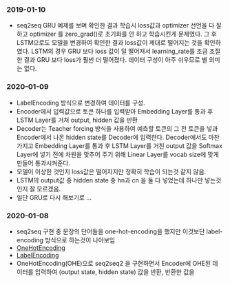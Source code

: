### 2019-01-10
- seq2seq GRU 예제를 보며 확인한 결과 학습시 loss값과 optimizer 선언을 다 잘하고 optimizer 를 zero_grad()로 초기화를 안 하고 학습시킨게 문제였다. 그 후 LSTM으로도 모델을 변경하여 확인한 결과 loss값이 제대로 떨어지는 것을 확인하였다. LSTM의 경우 GRU 보다 loss 값이 덜 떨어져서 learning_rate를 조금 조절한 결과 GRU 보다 loss가 훨씬 더 떨어졌다. 데이터 구성이 아주 쉬우므로 별 의미는 없다.


### 2020-01-09
- LabelEncoding 방식으로 변경하여 데이터를 구성.
- Encoder에서 입력값으로 토큰 하나를 입력받아 Embedding Layer를 통과 후 LSTM Layer를 거쳐 output, hidden 값을 반환
- Decoder는  Teacher forcing 방식을 사용하여 예측할 토큰의 그 전 토큰을 넣과 Encoder에서 나온 hidden state를 Decoder에 입력한다. Decoder에서도 마찬가지고 Embedding Layer를 통과 후 LSTM Layer를 거친 output 값을 Softmax Layer에 넣기 전에 차원을 맞추어 주기 위해 Linear Layer를 vocab size에 맞게 만들어 통과시켜준다. 
- 모델이 이상한 것인지 loss값은 떨어지지만 정확히 학습이 되는것 같지 않음.
- LSTM의 output값 중 hidden state 중 hn과 cn 을 둘 다 넣었는데 하나만 넣는것인지 잘 모르겠음.
- 일단 GRU로 다시 해보기로 ...

### 2020-01-08
- seq2seq 구현 중 문장의 단어들을 one-hot-encoding을 했지만 이것보단 label-encoding 방식으로 하는것이 나아보임
- [OneHotEncoding](https://wikidocs.net/22647)
- [LabelEncoding](https://pinkwink.kr/1247)
- OneHotEncoding(OHE)으로 seq2seq2 을 구현하면서 Encoder에 OHE된 데이터를 입력하여 (output state, hidden state) 값을 반환, 반환한 값을
